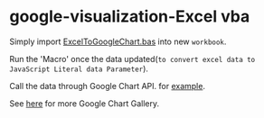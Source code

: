 # google-visualization-Excel vba

Simply import  [ExcelToGoogleChart.bas](https://github.com/yuriarfil/vba-google-chart/blob/master/ExcelToGoogleChart.bas) into new `workbook`.

Run the 'Macro' once the data updated(`to convert excel data to JavaScript Literal data Parameter`).

Call the data through Google Chart API. for [example](https://github.com/yuriarfil/vba-google-chart/blob/master/area-chart.html).

See [here](https://developers.google.com/chart/interactive/docs/gallery) for more Google Chart Gallery.
